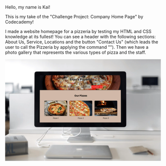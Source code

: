 Hello, my name is Kai!

This is my take of the "Challenge Project: Company Home Page" by Codecademy!

I made a website homepage for a pizzeria by testing my HTML and CSS knowledge at its fullest!
You can see a header with the following sections: About Us, Service, Locations and the button "Contact Us" (which leads the user to call the Pizzeria by applying the command "<a href="tel:"></a>").
Then we have a photo gallery that represents the various types of pizza and the staff.

![demo image](/resources/img/demo.webp)
